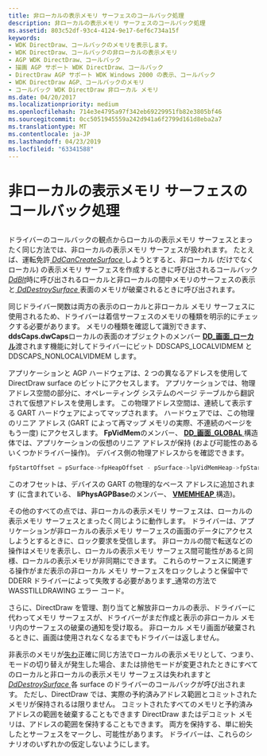 ```yaml
---
title: 非ローカルの表示メモリ サーフェスのコールバック処理
description: 非ローカルの表示メモリ サーフェスのコールバック処理
ms.assetid: 803c52df-93c4-4124-9e17-6ef6c734a15f
keywords:
- WDK DirectDraw、コールバックのメモリを表示します。
- WDK DirectDraw、コールバックの非ローカルの表示メモリ
- AGP WDK DirectDraw、コールバック
- 描画 AGP サポート WDK DirectDraw、コールバック
- DirectDraw AGP サポート WDK Windows 2000 の表示、コールバック
- WDK DirectDraw AGP、コールバックのメモリ
- コールバック WDK DirectDraw 非ローカル メモリ
ms.date: 04/20/2017
ms.localizationpriority: medium
ms.openlocfilehash: 714e3e4795a97f342eb69229951fb82e3805bf46
ms.sourcegitcommit: 0cc5051945559a242d941a6f2799d161d8eba2a7
ms.translationtype: MT
ms.contentlocale: ja-JP
ms.lasthandoff: 04/23/2019
ms.locfileid: "63341588"
---
```

# <a name="callback-handling-of-nonlocal-display-memory-surfaces"></a>非ローカルの表示メモリ サーフェスのコールバック処理


## <span id="ddk_callback_handling_of_nonlocal_display_memory_surfaces_gg"></span><span id="DDK_CALLBACK_HANDLING_OF_NONLOCAL_DISPLAY_MEMORY_SURFACES_GG"></span>


ドライバーのコールバックの観点からローカルの表示メモリ サーフェスとまったく同じ方法では、非ローカルの表示メモリ サーフェスが扱われます。 たとえば、運転免許[ *DdCanCreateSurface* ](https://msdn.microsoft.com/library/windows/hardware/ff549213)しようとすると、非ローカル (だけでなくローカル) の表示メモリ サーフェスを作成するときに呼び出されるコールバック[ *DdBlt*](https://msdn.microsoft.com/library/windows/hardware/ff549205)時に呼び出されるローカルと非ローカルの間中メモリのサーフェスの表示と[ *DdDestroySurface* ](https://msdn.microsoft.com/library/windows/hardware/ff549281)表面のメモリが破棄されるときに呼び出されます。

同じドライバー関数は両方の表示のローカルと非ローカル メモリ サーフェスに使用されるため、ドライバーは着信サーフェスのメモリの種類を明示的にチェックする必要があります。 メモリの種類を確認して識別できます、 **ddsCaps.dwCaps**ローカルの表面のオブジェクトのメンバー [ **DD\_画面\_ローカル**](https://msdn.microsoft.com/library/windows/hardware/ff551733)渡されます機能に対してドライバーにビット DDSCAPS\_LOCALVIDMEM と DDSCAPS\_NONLOCALVIDMEM します。

アプリケーションと AGP ハードウェアは、2 つの異なるアドレスを使用して DirectDraw surface のビットにアクセスします。 アプリケーションでは、物理アドレス空間の部分に、オペレーティング システムのページ テーブルから翻訳されて仮想アドレスを使用します。 この物理アドレス空間は、連続して表示する GART ハードウェアによってマップされます。 ハードウェアでは、この物理のリニア アドレス (GART によって再マップ メモリの実際、不連続のページをもう一度) にアクセスします。 **FpVidMem**のメンバー、 [ **DD\_画面\_GLOBAL** ](https://msdn.microsoft.com/library/windows/hardware/ff551726)構造体では、アプリケーションの仮想のリニア アドレスが保持 (および可能性のあるいくつかドライバー操作)。 デバイス側の物理アドレスからを確認できます。

```cpp
fpStartOffset = pSurface->fpHeapOffset - pSurface->lpVidMemHeap->fpStart;
```

このオフセットは、デバイスの GART の物理的なベース アドレスに追加されます (に含まれている、 **liPhysAGPBase**のメンバー、 [ **VMEMHEAP** ](https://msdn.microsoft.com/library/windows/hardware/ff570561)構造)。

その他のすべての点では、非ローカルの表示メモリ サーフェスは、ローカルの表示メモリ サーフェスとまったく同じように動作します。 ドライバーは、アプリケーションが非ローカルの表示メモリ サーフェスの画面のデータにアクセスしようとするときに、ロック要求を受信します。 非ローカルの間で転送などの操作はメモリを表示し、ローカルの表示メモリ サーフェス間可能性があると同様、ローカルの表示メモリが非同期にできます。 これらのサーフェスに関連する操作がまだ表示の非ローカル メモリ サーフェスをロックしようと保留中で DDERR ドライバーによって失敗する必要があります\_通常の方法で WASSTILLDRAWING エラー コード。

さらに、DirectDraw を管理、割り当てと解放非ローカルの表示、ドライバーに代わってメモリ サーフェスが、ドライバーがまだ作成と表示の非ローカル メモリ内のサーフェスの破棄の通知を受け取る。 非ローカル メモリ画面が破棄されるときに、画面は使用されなくなるまでもドライバーは返しません。

非表示のメモリが[失わ](losing-and-restoring-directdraw-surfaces.md)正確に同じ方法でローカルの表示メモリとして、つまり、モードの切り替えが発生した場合、または排他モードが変更されたときにすべてのローカルと非ローカルの表示メモリ サーフェスは失われますと[ *DdDestroySurface* ](https://msdn.microsoft.com/library/windows/hardware/ff549281)各 surface のドライバーのコールバックが呼び出されます。 ただし、DirectDraw では、実際の予約済みアドレス範囲とコミットされたメモリが保持されるは限りません。 コミットされたすべてのメモリと予約済みアドレスの範囲を破棄することもできます DirectDraw またはデコミット メモリは、アドレスの範囲を保持することもできます。 両方を保持する、単に紛失したとサーフェスをマークし、可能性があります。 ドライバーは、これらのシナリオのいずれかの仮定しないようにします。

 

 





